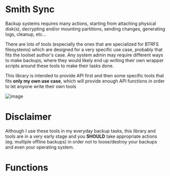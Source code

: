# Smith Sync

Backup systems requires many actions, starting from attaching physical disk(s),
decrypting and/or mounting partitions, sending changes, generating logs, cleanup,
etc...

There are lots of tools (especially the ones that are specialized for BTRFS filesystems) which are
designed for a very specific use case, probably that fits the toolset author's case. Any system admin may require different ways to make backups, where they would likely
end up writing their own wrapper scripts around these tools to make their tasks done.

This library is intended to provide API first and then some specific tools that
fits **only my own use case**, which will provide enough API functions in order to let anyone write their own tools

![image](https://user-images.githubusercontent.com/6639874/27219245-ad96ae66-5289-11e7-804f-61696e89a32f.png)

# Disclaimer

Although I use these tools in my everyday backup tasks, this library and tools are in a very early stage and you **SHOULD** take appropriate actions (eg. multiple offline backups) in order not to loose/destroy your backups and even your operating system.

# Functions
